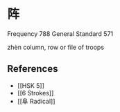# 阵
Frequency 788
General Standard 571

zhèn
column, row or file of troops

## References
- [[HSK 5]]
- [[6 Strokes]]
- [[阜 Radical]]